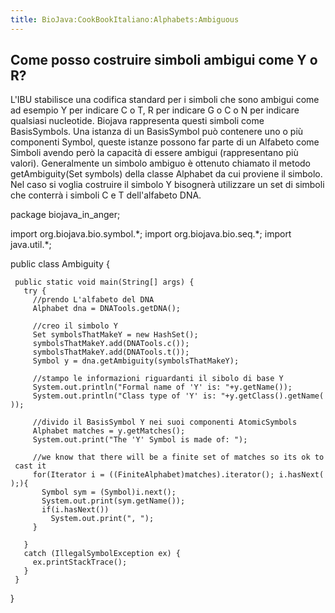 ```yaml
---
title: BioJava:CookBookItaliano:Alphabets:Ambiguous
---
```


Come posso costruire simboli ambigui come Y o R?
------------------------------------------------

L'IBU stabilisce una codifica standard per i simboli che sono ambigui
come ad esempio Y per indicare C o T, R per indicare G o C o N per
indicare qualsiasi nucleotide. Biojava rappresenta questi simboli come
BasisSymbols. Una istanza di un BasisSymbol può contenere uno o più
componenti Symbol, queste istanze possono far parte di un Alfabeto come
Simboli avendo però la capacità di essere ambigui (rappresentano più
valori). Generalmente un simbolo ambiguo è ottenuto chiamato il metodo
getAmbiguity(Set symbols) della classe Alphabet da cui proviene il
simbolo. Nel caso si voglia costruire il simbolo Y bisognerà utilizzare
un set di simboli che conterrà i simboli C e T dell'alfabeto DNA.

<java> package biojava\_in\_anger;

import org.biojava.bio.symbol.\*; import org.biojava.bio.seq.\*; import
java.util.\*;

public class Ambiguity {

` public static void main(String[] args) {`  
`   try {`  
`     //prendo L'alfabeto del DNA`  
`     Alphabet dna = DNATools.getDNA();`

`     //creo il simbolo Y`  
`     Set symbolsThatMakeY = new HashSet();`  
`     symbolsThatMakeY.add(DNATools.c());`  
`     symbolsThatMakeY.add(DNATools.t());`  
`     Symbol y = dna.getAmbiguity(symbolsThatMakeY);`

`     //stampo le informazioni riguardanti il sibolo di base Y`  
`     System.out.println("Formal name of 'Y' is: "+y.getName());`  
`     System.out.println("Class type of 'Y' is: "+y.getClass().getName());`

`     //divido il BasisSymbol Y nei suoi componenti AtomicSymbols`  
`     Alphabet matches = y.getMatches();`  
`     System.out.print("The 'Y' Symbol is made of: ");`

`     //we know that there will be a finite set of matches so its ok to cast it`  
`     for(Iterator i = ((FiniteAlphabet)matches).iterator(); i.hasNext();){`  
`       Symbol sym = (Symbol)i.next();`  
`       System.out.print(sym.getName());`  
`       if(i.hasNext())`  
`         System.out.print(", ");`  
`     }`

`   }`  
`   catch (IllegalSymbolException ex) {`  
`     ex.printStackTrace();`  
`   }`  
` }`

} </java>
